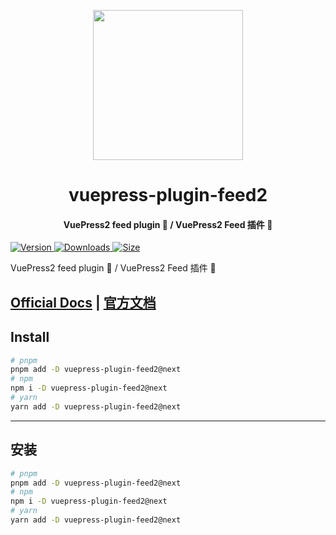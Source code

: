 <!-- markdownlint-disable -->
<p align="center">
  <img width="240" src="https://plugin-feed2.vuejs.press/logo.svg" style="text-align: center;">
</p>
<h1 align="center">vuepress-plugin-feed2</h1>
<h4 align="center">VuePress2 feed plugin 📡 / VuePress2 Feed 插件 📡</h4>

[![Version](https://img.shields.io/npm/v/vuepress-plugin-feed2/next.svg?style=flat-square&logo=npm) ![Downloads](https://img.shields.io/npm/dm/vuepress-plugin-feed2.svg?style=flat-square&logo=npm) ![Size](https://img.shields.io/bundlephobia/min/vuepress-plugin-feed2?style=flat-square&logo=npm)](https://www.npmjs.com/package/vuepress-plugin-feed2)

<!-- markdownlint-restore -->

VuePress2 feed plugin 📡 / VuePress2 Feed 插件 📡

## [Official Docs](https://plugin-feed2.vuejs.press/) | [官方文档](https://plugin-feed2.vuejs.press/zh/)

## Install

```bash
# pnpm
pnpm add -D vuepress-plugin-feed2@next
# npm
npm i -D vuepress-plugin-feed2@next
# yarn
yarn add -D vuepress-plugin-feed2@next
```

---

## 安装

```bash
# pnpm
pnpm add -D vuepress-plugin-feed2@next
# npm
npm i -D vuepress-plugin-feed2@next
# yarn
yarn add -D vuepress-plugin-feed2@next
```
